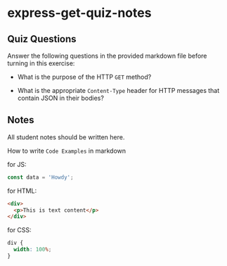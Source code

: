 # express-get-quiz-notes

## Quiz Questions

Answer the following questions in the provided markdown file before turning in this exercise:

- What is the purpose of the HTTP `GET` method?

- What is the appropriate `Content-Type` header for HTTP messages that contain JSON in their bodies?

## Notes

All student notes should be written here.

How to write `Code Examples` in markdown

for JS:

```javascript
const data = 'Howdy';
```

for HTML:

```html
<div>
  <p>This is text content</p>
</div>
```

for CSS:

```css
div {
  width: 100%;
}
```
